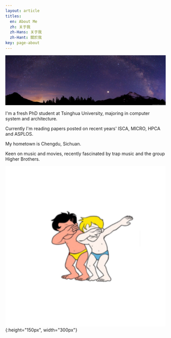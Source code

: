 ```yaml
---
layout: article
titles:
  en: About Me
  zh: 关于我
  zh-Hans: 关于我
  zh-Hant: 關於我
key: page-about
---
```


![bio_pic](pics/bio_pic1.jpg)

I'm a fresh PhD student at Tsinghua University, majoring in computer system and architecture.

Currently I'm reading papers posted on recent years' ISCA, MICRO, HPCA and ASPLOS.

My hometown is Chengdu, Sichuan.

Keen on music and movies, recently fascinated by trap music and the group Higher Brothers.

![higher_brothers](pics/Higher_Brothers.jpg){:height="150px", width="300px"}
